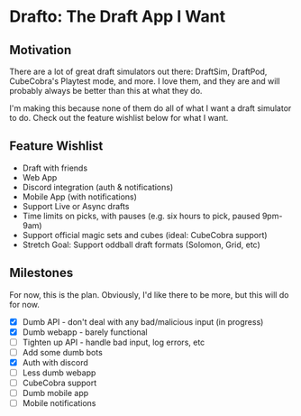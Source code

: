 # Drafto: The Draft App I Want

## Motivation

There are a lot of great draft simulators out there: DraftSim, DraftPod, CubeCobra's Playtest mode, and more.
I love them, and they are and will probably always be better than this at what they do.

I'm making this because none of them do all of what I want a draft simulator to do.
Check out the feature wishlist below for what I want.

## Feature Wishlist

- Draft with friends
- Web App
- Discord integration (auth & notifications)
- Mobile App (with notifications)
- Support Live or Async drafts
- Time limits on picks, with pauses (e.g. six hours to pick, paused 9pm-9am)
- Support official magic sets and cubes (ideal: CubeCobra support)
- Stretch Goal: Support oddball draft formats (Solomon, Grid, etc)

## Milestones

For now, this is the plan. Obviously, I'd like there to be more, but this will do for now.

- [x] Dumb API - don't deal with any bad/malicious input (in progress)
- [x] Dumb webapp - barely functional
- [ ] Tighten up API - handle bad input, log errors, etc
- [ ] Add some dumb bots
- [x] Auth with discord
- [ ] Less dumb webapp
- [ ] CubeCobra support
- [ ] Dumb mobile app
- [ ] Mobile notifications
